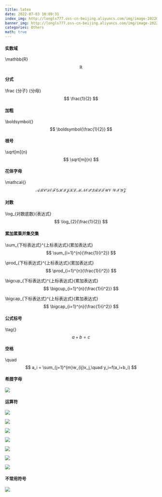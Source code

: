 ```yaml
---
title: latex
date: 2022-07-03 10:09:31
index_img: http://longls777.oss-cn-beijing.aliyuncs.com/img/image-20220703101253562.png
banner_img: http://longls777.oss-cn-beijing.aliyuncs.com/img/image-20220703101253562.png
categories: Others
math: true
---
```






#### 实数域

\mathbb{R}
$$
\mathbb{R}
$$

#### 分式

\frac {分子} {分母}
$$
\frac{1}{2}
$$

#### 加粗

\boldsymbol{}
$$
\boldsymbol{\frac{1}{2}}
$$


#### 根号

\sqrt[m]{n}
$$
\sqrt[m]{n}
$$

#### 花体字母

\mathcal{}
$$
\mathcal{ABCDEFGHIJKLMNOPQRSTUVWXYZ}
$$


#### 对数

\log_{对数底数}{表达式}
$$
\log_{2}{\frac{1}{2}}
$$


#### 累加累乘并集交集

\sum_{下标表达式}^{上标表达式}{累加表达式}
$$
\sum_{i=1}^{n}{\frac{1}{i^2}}
$$


\prod_{下标表达式}^{上标表达式}{累加表达式}
$$
\prod_{i=1}^{n}{\frac{1}{i^2}}
$$


\bigcup_{下标表达式}^{上标表达式}{累加表达式} 
$$
\bigcup_{i=1}^{n}{\frac{1}{i^2}}
$$


\bigcap_{下标表达式}^{上标表达式}{累加表达式}
$$
\bigcap_{i=1}^{n}{\frac{1}{i^2}}
$$




#### 公式标号

\tag{}
$$
a+b=c \tag{1}
$$

#### 空格

\quad
$$
a_i = \sum_{j=1}^{m}w_{ij}x_j,\quad y_i=f(a_i+b_i)
$$


#### 希腊字母

![](http://longls777.oss-cn-beijing.aliyuncs.com/img/image-20220703101623488.png)

#### 运算符

![](http://longls777.oss-cn-beijing.aliyuncs.com/img/image-20220703101722800.png)

![](http://longls777.oss-cn-beijing.aliyuncs.com/img/image-20220703101742492.png)

![](http://longls777.oss-cn-beijing.aliyuncs.com/img/image-20220703101839932.png)

![](http://longls777.oss-cn-beijing.aliyuncs.com/img/image-20220703101939025.png)

![](http://longls777.oss-cn-beijing.aliyuncs.com/img/image-20220703102002751.png)

![](http://longls777.oss-cn-beijing.aliyuncs.com/img/image-20220703102015626.png)

![](http://longls777.oss-cn-beijing.aliyuncs.com/img/image-20220703102035627.png)

#### 不常用符号

![](http://longls777.oss-cn-beijing.aliyuncs.com/img/image-20220703102118077.png)